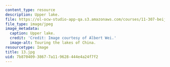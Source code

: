 ```yaml
---
content_type: resource
description: Upper lake.
file: https://ol-ocw-studio-app-qa.s3.amazonaws.com/courses/11-307-beijing-urban-design-studio-summer-2006/7b87040938677a119628444e4a24f7f2_14.jpg
file_type: image/jpeg
image_metadata:
  caption: Upper lake.
  credit: 'Credit: Image courtesy of Albert Wei.'
  image-alt: Touring the lakes of China.
resourcetype: Image
title: 13.jpg
uid: 7b870409-3867-7a11-9628-444e4a24f7f2
---
```

